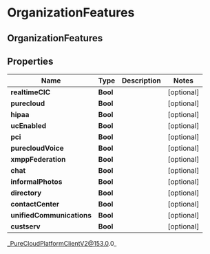 # OrganizationFeatures

## OrganizationFeatures

## Properties

|Name | Type | Description | Notes|
|------------ | ------------- | ------------- | -------------|
| **realtimeCIC** | **Bool** |  | [optional] |
| **purecloud** | **Bool** |  | [optional] |
| **hipaa** | **Bool** |  | [optional] |
| **ucEnabled** | **Bool** |  | [optional] |
| **pci** | **Bool** |  | [optional] |
| **purecloudVoice** | **Bool** |  | [optional] |
| **xmppFederation** | **Bool** |  | [optional] |
| **chat** | **Bool** |  | [optional] |
| **informalPhotos** | **Bool** |  | [optional] |
| **directory** | **Bool** |  | [optional] |
| **contactCenter** | **Bool** |  | [optional] |
| **unifiedCommunications** | **Bool** |  | [optional] |
| **custserv** | **Bool** |  | [optional] |



_PureCloudPlatformClientV2@153.0.0_
